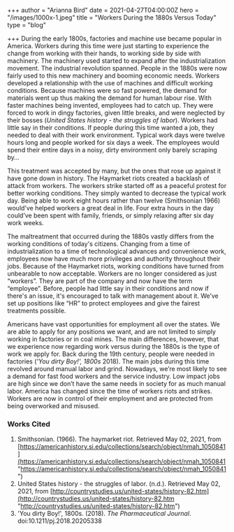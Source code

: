 +++
author = "Arianna Bird"
date = 2021-04-27T04:00:00Z
hero = "/images/1000x-1.jpeg"
title = "Workers During the 1880s Versus Today"
type = "blog"

+++
During the early 1800s, factories and machine use became popular in America. Workers during this time were just starting to experience the change from working with their hands, to working side by side with machinery. The machinery used started to expand after the industrialization movement. The industrial revolution spanned. People in the 1880s were now fairly used to this new machinery and booming economic needs. Workers developed a relationship with the use of machines and difficult working conditions. Because machines were so fast powered, the demand for materials went up thus making the demand for human labour rise. With faster machines being invented, employees had to catch up. They were forced to work in dingy factories, given little breaks, and were neglected by their bosses (_United States history - the struggles of labor_). Workers had little say in their conditions. If people during this time wanted a job, they needed to deal with their work environment. Typical work days were twelve hours long and people worked for six days a week. The employees would spend their entire days in a noisy, dirty environment only barely scraping by…

This treatment was accepted by many, but the ones that rose up against it have gone down in history. The Haymarket riots created a backlash of attack from workers. The workers strike started off as a peaceful protest for better working conditions. They simply wanted to decrease the typical work day. Being able to work eight hours rather than twelve (Smithsonian 1966) would’ve helped workers a great deal in life. Four extra hours in the day could’ve been spent with family, friends, or simply relaxing after six day work weeks.

The maltreatment that occurred during the 1880s vastly differs from the working conditions of today's citizens. Changing from a time of industrialization to a time of technological advances and convenience work, employees now have much more privileges and authority throughout their jobs. Because of the Haymarket riots, working conditions have turned from unbearable to now acceptable. Workers are no longer considered as just “workers”. They are part of the company and now have the term “employee”. Before, people had little say in their conditions and now if there's an issue, it's encouraged to talk with management about it. We’ve set up positions like “HR” to protect employees and give the fairest treatments possible.

Americans have vast opportunities for employment all over the states. We are able to apply for any positions we want, and are not limited to simply working in factories or in coal mines. The main differences, however, that we experience now regarding work versus during the 1880s is the type of work we apply for. Back during the 19th century, people were needed in factories (_'You dirty Boy!', 1800s_ 2018). The main jobs during this time revolved around manual labor and grind. Nowadays, we’re most likely to see a demand for fast food workers and the service industry. Low impact jobs are high since we don’t have the same needs in society for as much manual labor. America has changed since the time of workers riots and strikes. Workers are now in control of their employment and are protected from being overworked and misused.

### Works Cited

1. Smithsonian. (1966). The haymarket riot. Retrieved May 02, 2021, from [https://americanhistory.si.edu/collections/search/object/nmah_1050841](https://americanhistory.si.edu/collections/search/object/nmah_1050841 "https://americanhistory.si.edu/collections/search/object/nmah_1050841")
2. United States history - the struggles of labor. (n.d.). Retrieved May 02, 2021, from [http://countrystudies.us/united-states/history-82.htm](http://countrystudies.us/united-states/history-82.htm "http://countrystudies.us/united-states/history-82.htm")
3. 'You dirty Boy!', 1800s. (2018). _The Pharmaceutical Journal_. doi:10.1211/pj.2018.20205338